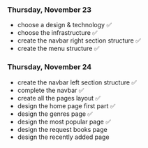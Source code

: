 ### Thursday, November 23

- choose a design & technology ✅
- choose the infrastructure ✅
- create the navbar right section structure ✅
- create the menu structure ✅

### Thursday, November 24

- create the navbar left section structure ✅
- complete the navbar ✅
- create all the pages layout ✅
- design the home page first part ✅
- design the genres page ✅
- design the most popular page ✅
- design the request books page
- design the recently added page

